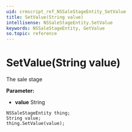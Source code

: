 ```yaml
---
uid: crmscript_ref_NSSaleStageEntity_SetValue
title: SetValue(String value)
intellisense: NSSaleStageEntity.SetValue
keywords: NSSaleStageEntity, GetValue
so.topic: reference
---
```


# SetValue(String value)

The sale stage

**Parameter:** 
* **value** String

```crmscript
NSSaleStageEntity thing;
String value;
thing.SetValue(value);
```

